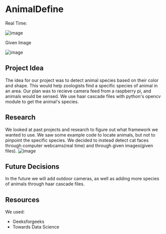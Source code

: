 # AnimalDefine


Real Time:

![image](https://user-images.githubusercontent.com/83101899/159173582-1907cd62-a76c-44e3-b4b4-53683f7c7371.png)

Given Image

![image](https://user-images.githubusercontent.com/83101899/159173946-7e7c994e-56b9-4bba-b826-7c2284143a59.png)


## Project Idea

The idea for our project was to detect animal species based on their color and shape. This would help zoologists find a specific species of animal in an area. Our plan was to recieve camera feed from a raspberry pi, and animals would be sensed. We use haar cascade files with python's opencv module to get the animal's species.

## Research

We looked at past projects and research to figure out what framework we wanted to use. We saw some example code to locate animals, but not to pinpoint the specific species. We decided to instead detect cat faces through computer webcams(real time) and through given images(given files).
![image](https://user-images.githubusercontent.com/83101899/159173043-98a6c6da-4cdf-4e6b-9fac-58bd9cec1c3e.png)

## Future Decisions

In the future we will add outdoor cameras, as well as adding more species of animals through haar cascade files. 

## Resources

We used:

- Geeksforgeeks
- Towards Data Science
